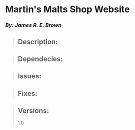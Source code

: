 
# Martin's Malts Shop Website
### *By: James R. E. Brown*

> ## Description:  
>
>
>  
  
> ## Dependecies:
>
>
>  
  
> ## Issues:  
>
>
>  
  
> ## Fixes:  
  
> ## Versions:  
> 1.0
>
>  
